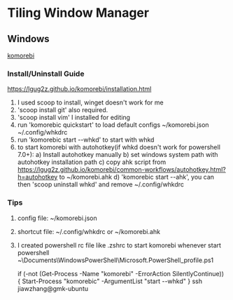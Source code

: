 # Tiling Window Manager

## Windows

[komorebi](https://github.com/LGUG2Z/komorebi)

### Install/Uninstall Guide

https://lgug2z.github.io/komorebi/installation.html

1. I used scoop to install, winget doesn't work for me
2. 'scoop install git' also required.
3. 'scoop install vim' I installed for editing
4. run 'komorebic quickstart' to load default configs ~/komorebi.json ~/.config/whkdrc
5. run 'komorebic start --whkd' to start with whkd
6. to start komorebi with autohotkey(if whkd doesn't work for powershell 7.0+):
  a) Install autohotkey manually
  b) set windows system path with autohotkey installation path
  c) copy ahk script from https://lgug2z.github.io/komorebi/common-workflows/autohotkey.html?h=autohotkey to ~/komorebi.ahk
  d) 'komorebic start --ahk', you can then 'scoop uninstall whkd' and remove ~/.config/whkdrc

### Tips

1. config file: ~/komorebi.json
2. shortcut file: ~/.config/whkdrc or ~/komorebi.ahk
3. I created powershell rc file like .zshrc to start komorebi whenever start powershell
    ~\Documents\WindowsPowerShell\Microsoft.PowerShell_profile.ps1

    if (-not (Get-Process -Name "komorebi" -ErrorAction SilentlyContinue)) {
        Start-Process "komorebic" -ArgumentList "start --whkd"
    }
    ssh jiawzhang@gmk-ubuntu

